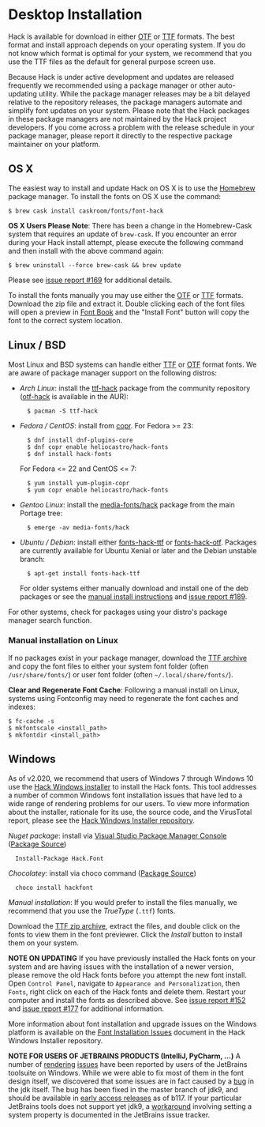 # Desktop Installation

Hack is available for download in either [OTF][otf_latest] or [TTF][ttf_latest] formats. The best format and install approach depends on your operating system. If you do not know which format is optimal for your system, we recommend that you use the TTF files as the default for general purpose screen use.

Because Hack is under active development and updates are released frequently we recommended using a package manager or other auto-updating utility.  While the package manager releases may be a bit delayed relative to the repository releases, the package managers automate and simplify font updates on your system.  Please note that the Hack packages in these package managers are not maintained by the Hack project developers.  If you come across a problem with the release schedule in your package manager, please report it directly to the respective package maintainer on your platform.

## OS X

The easiest way to install and update Hack on OS X is to use the [Homebrew](http://brew.sh/) package manager. To install the fonts on OS X use the command:

    $ brew cask install caskroom/fonts/font-hack


**OS X Users Please Note**: There has been a change in the Homebrew-Cask system that requires an update of `brew-cask`.  If you encounter an error during your Hack install attempt, please execute the following command and then install with the above command again:

```
$ brew uninstall --force brew-cask && brew update
```

Please see [issue report #169](https://github.com/chrissimpkins/Hack/issues/169) for additional details.

To install the fonts manually you may use either the [OTF][otf_latest] or [TTF][ttf_latest] formats. Download the zip file and extract it. Double clicking each of the font files will open a preview in [Font Book](https://support.apple.com/en-us/HT201749) and the "Install Font" button will copy the font to the correct system location.

## Linux / BSD

Most Linux and BSD systems can handle either [TTF][ttf_latest] or [OTF][otf_latest] format fonts. We are aware of package manager support on the following distros:

* *Arch Linux*: install the [ttf-hack](https://www.archlinux.org/packages/community/any/ttf-hack/) package from the community repository ([otf-hack](https://aur.archlinux.org/packages/otf-hack/) is available in the AUR):

        $ pacman -S ttf-hack

* *Fedora / CentOS*: install from [copr](https://copr.fedoraproject.org/coprs/heliocastro/hack-fonts/). For Fedora >= 23:

        $ dnf install dnf-plugins-core
        $ dnf copr enable heliocastro/hack-fonts
        $ dnf install hack-fonts

  For Fedora <= 22 and CentOS <= 7:

        $ yum install yum-plugin-copr
        $ yum copr enable heliocastro/hack-fonts

* *Gentoo Linux*: install the [media-fonts/hack](https://packages.gentoo.org/packages/media-fonts/hack) package from the main Portage tree:

        $ emerge -av media-fonts/hack

* *Ubuntu / Debian*: install either [fonts-hack-ttf](http://packages.ubuntu.com/xenial/fonts-hack-ttf) or [fonts-hack-otf](http://packages.ubuntu.com/xenial/fonts-hack-otf). Packages are currently available for Ubuntu Xenial or later and the Debian unstable branch:

        $ apt-get install fonts-hack-ttf

   For older systems either manually download and install one of the deb packages or see the [manual install instructions](https://wiki.ubuntu.com/Fonts) and [issue report #189](https://github.com/chrissimpkins/Hack/issues/189).

For other systems, check for packages using your distro's package manager search function. 

### Manual installation on Linux
If no packages exist in your package manager, download the [TTF archive][ttf_latest] and copy the font files to either your system font folder (often `/usr/share/fonts/`) or user font folder (often `~/.local/share/fonts/`). 

**Clear and Regenerate Font Cache**: Following a manual install on Linux, systems using Fontconfig may need to regenerate the font caches and indexes:

```
$ fc-cache -s
$ mkfontscale <install_path>
$ mkfontdir <install_path>
```


## Windows

As of v2.020, we recommend that users of Windows 7 through Windows 10 use the [Hack Windows installer](https://github.com/source-foundry/Hack-windows-installer/releases/latest) to install the Hack fonts. This tool addresses a number of common Windows font installation issues that have led to a wide range of rendering problems for our users.  To view more information about the installer, rationale for its use, the source code, and the VirusTotal report, please see the [Hack Windows Installer repository](https://github.com/source-foundry/Hack-windows-installer).

*Nuget package*: install via [Visual Studio Package Manager Console](https://docs.nuget.org/consume/package-manager-console) ([Package Source](https://www.nuget.org/packages/Hack.Font/2.19.0))

      Install-Package Hack.Font 

*Chocolatey*: install via choco command ([Package Source](https://chocolatey.org/packages/hackfont))
    
      choco install hackfont

*Manual installation*: If you would prefer to install the files manually, we recommend that you use the *TrueType* (`.ttf`) fonts.  

Download the [TTF zip archive][ttf_latest], extract the files, and double click on the fonts to view them in the font previewer. Click the *Install* button to install them on your system. 

**NOTE ON UPDATING** 
If you have previously installed the Hack fonts on your system and are having issues with the installation of a newer version, please remove the old Hack fonts before you attempt the new font install. Open `Control Panel`, navigate to `Appearance and Personalization`, then `Fonts`, right click on each of the Hack fonts and delete them. Restart your computer and install the fonts as described above. See [issue report #152](https://github.com/chrissimpkins/Hack/issues/152) and [issue report #177](https://github.com/chrissimpkins/Hack/issues/177) for additional information.

More information about font installation and upgrade issues on the Windows platform is available on the [Font Installation Issues](https://github.com/source-foundry/Hack-windows-installer/blob/master/FontInstallationIssues.md) document in the Hack Windows Installer repository.

<!-- THE FOLLOWING LINKS ARE ALSO USED IN README.MD --> 

[otf_latest]: https://github.com/chrissimpkins/Hack/releases/download/v2.020/Hack-v2_020-otf.zip
[ttf_latest]: https://github.com/chrissimpkins/Hack/releases/download/v2.020/Hack-v2_020-ttf.zip

**NOTE FOR USERS OF JETBRAINS PRODUCTS (IntelliJ, PyCharm, ...)**
A number of [rendering](https://github.com/chrissimpkins/Hack/issues/129) [issues](https://github.com/chrissimpkins/Hack/issues/140) have been reported by users of the JetBrains toolsuite on Windows. While we were able to fix most of them in the font design itself, we discovered that some issues are in fact caused by a [bug](https://bugs.openjdk.java.net/browse/JDK-8146035) in the jdk itself. The bug has been fixed in the master branch of jdk9, and should be available in [early access releases](https://jdk9.java.net/download/) as of b117. If your particular JetBrains tools does not support yet jdk9, a [workaround](https://youtrack.jetbrains.com/issue/IDEA-155229#comment=27-1420220) involving setting a system property is documented in the JetBrains issue tracker.